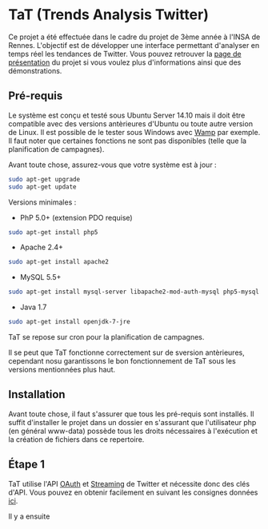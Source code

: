 TaT (Trends Analysis Twitter)
=========================

Ce projet a été effectuée dans le cadre du projet de 3ème année à l'INSA de Rennes.
L'objectif est de développer une interface permettant d'analyser en temps réel les tendances de Twitter.
Vous pouvez retrouver la [page de présentation](http://trends-analysis-twitter.tk/) du projet si vous voulez plus d'informations ainsi que des démonstrations.

Pré-requis
----------

Le système est conçu et testé sous Ubuntu Server 14.10 mais il doit être compatible avec des versions antèrieures d'Ubuntu ou toute autre version de Linux.
Il est possible de le tester sous Windows avec [Wamp](http://www.wampserver.com/) par exemple. Il faut noter que certaines fonctions ne sont pas disponibles (telle que la planification de campagnes).

Avant toute chose, assurez-vous que votre système est à jour :
```bash
sudo apt-get upgrade
sudo apt-get update
```


Versions minimales :

- PhP 5.0+ (extension PDO requise)
```bash
sudo apt-get install php5
```

- Apache 2.4+
```bash
sudo apt-get install apache2
```

- MySQL 5.5+
```bash
sudo apt-get install mysql-server libapache2-mod-auth-mysql php5-mysql
```

- Java 1.7
```bash
sudo apt-get install openjdk-7-jre
```

TaT se repose sur cron pour la planification de campagnes.

Il se peut que TaT fonctionne correctement sur de sversion antèrieures, cependant nosu garantissons le bon fonctionnement de TaT sous les versions mentionnées plus haut.

Installation
------------

Avant toute chose, il faut s'assurer que tous les pré-requis sont installés.
Il suffit d'installer le projet dans un dossier en s'assurant que l'utilisateur php (en général www-data) possède tous les droits nécessaires à l'exécution et la création de fichiers dans ce repertoire.

Étape 1
-------

TaT utilise l'API [OAuth](https://dev.twitter.com/oauth) et [Streaming](https://dev.twitter.com/streaming/overview) de Twitter et nécessite donc des clés d'API. Vous pouvez en obtenir facilement en suivant les consignes données [ici](https://themepacific.com/how-to-generate-api-key-consumer-token-access-key-for-twitter-oauth/994/).

Il y a ensuite 
